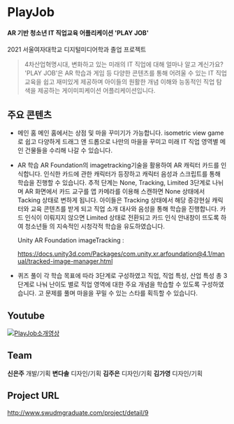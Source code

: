 # PlayJob
#### AR 기반 청소년 IT 직업교육 어플리케이션 'PLAY JOB' 
2021 서울여자대학교 디지털미디어학과 졸업 프로젝트

>4차산업혁명시대, 변화하고 있는 미래의 IT 직업에 대해 얼마나 알고 계신가요?
'PLAY JOB'은 AR 학습과 게임 등 다양한 콘텐츠를 통해 어려울 수 있는 IT 직업 교육을 쉽고 재미있게 제공하며 아이들의 원활한 개념 이해와 능동적인 직업 탐색을 제공하는 게이미피케이션 어플리케이션입니다.

## 주요 콘텐츠
+ 메인 홈
    메인 홈에서는 상점 및 마을 꾸미기가 가능합니다. isometric view game로 쉽고 다양하게 드래그 앤 드롭으로 나만의 마을을 꾸미고 미래 IT 직업 영역별 메인 건물들을 수리해 나갈 수 있습니다.
+ AR 학습
    AR Foundation의 imagetracking기술을 활용하여 AR 캐릭터 카드를 인식합니다.
    인식한 카드에 관한 캐릭터가 등장하고 캐릭터 음성과 스크립트를 통해 학습을 진행할 수 있습니다.
  추적 단계는 None, Tracking, Limited 3단계로 나뉘며 AR 화면에서 카드 교구를 앱 카메라를 이용해 스캔하면 None 상태에서 Tacking 상태로 변하게 됩니다. 아이들은 Tracking 상태에서 해당     증강현실 캐릭터와 교육 콘텐츠를 받게 되고 직업 소개 대사와 음성을 통해 학습을 진행합니다. 카드 인식이 이뤄지지 않으면 Limited 상태로 전환되고 카드 인식 안내창이 뜨도록 하여 청소년들   의 지속적인 시청각적 학습을 유도하였습니다.

    Unity AR Foundation imageTracking :
    
    https://docs.unity3d.com/Packages/com.unity.xr.arfoundation@4.1/manual/tracked-image-manager.html
+ 퀴즈 풀이
    각 학습 목표에 따라 3단계로 구성하였고 직업, 직업 특성, 산업 특성 총 3단계로 나눠 난이도 별로 직업 영역에 대한 주요 개념을 학습할 수 있도록 구성하였습니다. 고 문제를 풀며 마을을 꾸밀 수 있는 스타를 획득할 수 있습니다. 


## Youtube
[![PlayJob소개영상]( https://img.youtube.com/vi/jraAQ5e9Lv0/0.jpg)](https://youtu.be/jraAQ5e9Lv0) 

## Team
**신은주** 개발/기획 **변다솔** 디자인/기획 **김주은** 디자인/기획 **김가영** 디자인/기획

## Project URL
http://www.swudmgraduate.com/project/detail/9
